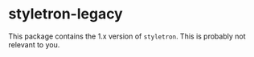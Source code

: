 # styletron-legacy

This package contains the 1.x version of `styletron`. This is probably not relevant to you.
